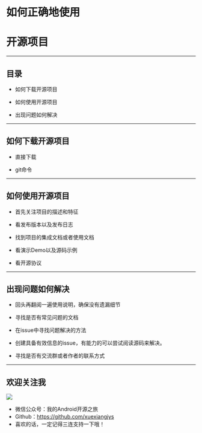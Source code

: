 # 如何正确地使用
# 开源项目

---

## 目录

* 如何下载开源项目

* 如何使用开源项目

* 出现问题如何解决

---

## 如何下载开源项目

* 直接下载

* git命令

---

## 如何使用开源项目

* 首先关注项目的描述和特征

* 看发布版本以及发布日志

* 找到项目的集成文档或者使用文档

* 看演示Demo以及源码示例

* 看开源协议

---

## 出现问题如何解决

* 回头再翻阅一遍使用说明，确保没有遗漏细节

* 寻找是否有常见问题的文档

* 在issue中寻找问题解决的方法

* 创建具备有效信息的issue，有能力的可以尝试阅读源码来解决。

* 寻找是否有交流群或者作者的联系方式

---

## 欢迎关注我

![](https://img.rruu.net/image/5f871cffe209c)

* 微信公众号：我的Android开源之旅
* Github：https://github.com/xuexiangjys
* 喜欢的话，一定记得三连支持一下哦！
